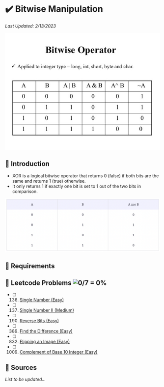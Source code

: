 # :heavy_check_mark: Bitwise Manipulation
*Last Updated: 2/13/2023*

![Image of bitwise manipulation](../images/patterns/bitwise-manipulation/bitwise-manipulation.png)

## :round_pushpin: Introduction
- XOR is a logical bitwise operator that returns 0 (false) if both bits are the same and returns 1 (true) otherwise.
- It only returns 1 if exactly one bit is set to 1 out of the two bits in comparison.

![Image of bitwise XOR](../images/patterns/bitwise-manipulation/bitwise-xor.png)

## :round_pushpin: Requirements

## :round_pushpin: Leetcode Problems ![0/7 = 0%](https://progress-bar.dev/0)

- [ ] 136. [Single Number (Easy)](https://leetcode.com/problems/single-number/)
- [ ] 137. [Single Number II (Medium)](https://leetcode.com/problems/single-number-ii/)
- [ ] 190. [Reverse Bits (Easy)](https://leetcode.com/problems/reverse-bits/)
- [ ] 389. [Find the Difference (Easy)](https://leetcode.com/problems/find-the-difference/)
- [ ] 832. [Flipping an Image (Easy)](https://leetcode.com/problems/flipping-an-image/)
- [ ] 1009. [Complement of Base 10 Integer (Easy)](https://leetcode.com/problems/complement-of-base-10-integer/)

## :round_pushpin: Sources
*List to be updated...*
